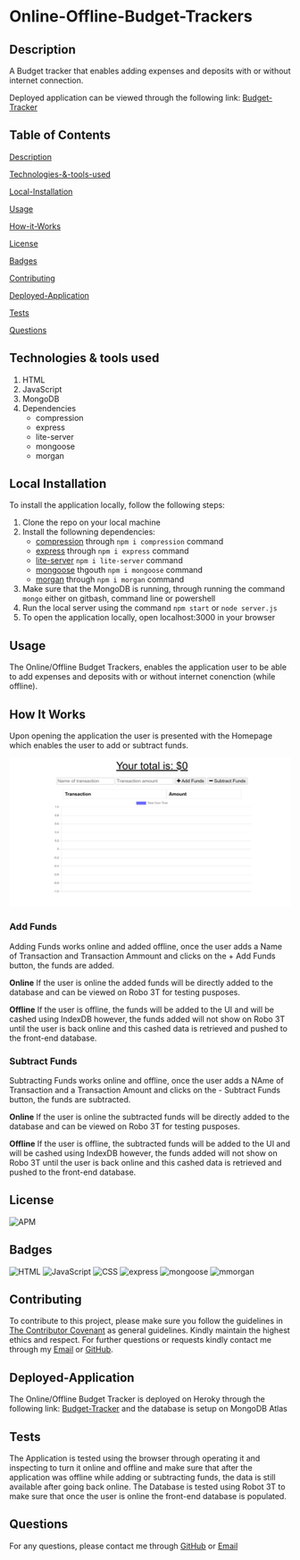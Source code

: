 # Online-Offline-Budget-Trackers
## Description
A Budget tracker that enables adding expenses and deposits with or without internet connection.

Deployed application can be viewed through the following link: [Budget-Tracker](https://morning-castle-91719.herokuapp.com/)

## Table of Contents

[Description](#Description)

[Technologies-&-tools-used](#Technologies-&-tools-used)

[Local-Installation](#Local-Installation)

[Usage](#usage)

[How-it-Works](#How-it-Works)

[License](#License)

[Badges](#Badges)

[Contributing](#contributing)

[Deployed-Application](#Deployed-Application)

[Tests](#tests)

[Questions](#questions)

## Technologies & tools used
1. HTML
2. JavaScript
3. MongoDB
4. Dependencies
    * compression
    * express
    * lite-server
    * mongoose
    * morgan

## Local Installation
To install the application locally, follow the following steps:
1. Clone the repo on your local machine
3. Install the followning dependencies:
    * [compression](https://www.npmjs.com/package/compression) through `npm i compression` command
    * [express](https://www.npmjs.com/package/express) through `npm i express` command
    * [lite-server](https://www.npmjs.com/package/lite-server) `npm i lite-server` command
    * [mongoose](https://www.npmjs.com/package/mongoose) thgouth `npm i mongoose` command
    * [morgan](https://www.npmjs.com/package/morgan) through `npm i morgan` command
4. Make sure that the MongoDB is running, through running the command `mongo` either on gitbash, command line or powershell
5. Run the local server using the command `npm start` or `node server.js`
6. To open the application locally, open localhost:3000 in your browser

## Usage
The Online/Offline Budget Trackers, enables the application user to be able to add expenses and deposits with or without internet conenction (while offline).

## How It Works
Upon opening the application the user is presented with the Homepage which enables the user to add or subtract funds.

![Homepage](./assets/images/homepage.png)

### Add Funds 
Adding Funds works online and added offline, once the user adds a Name of Transaction and Transaction Ammount and clicks on the + Add Funds button, the funds are added.

**Online**
    If the user is online the added funds will be directly added to the database and can be viewed on Robo 3T for testing pusposes.

**Offline**
     If the user is offline, the funds will be added to the UI and will be cashed using IndexDB however, the funds added will not show on Robo 3T until the user is back online and this cashed data is retrieved and pushed to the front-end database.

### Subtract Funds
Subtracting Funds works online and offline, once the user adds a NAme of Transaction and a Transaction Amount and clicks on the - Subtract Funds button, the funds are subtracted.
   
**Online**
    If the user is online the subtracted funds will be directly added to the database and can be viewed on Robo 3T for testing pusposes.

**Offline**
     If the user is offline, the subtracted funds will be added to the UI and will be cashed using IndexDB however, the funds added will not show on Robo 3T until the user is back online and this cashed data is retrieved and pushed to the front-end database.

## License

![APM](https://img.shields.io/apm/l/README)

## Badges

![HTML](https://img.shields.io/badge/HTML-blue)
![JavaScript](https://img.shields.io/badge/JavaScript-blue)
![CSS](https://img.shields.io/badge/CSS-blue)
![express](https://img.shields.io/badge/express-blue)
![mongoose](https://img.shields.io/badge/mongoose-blue)
![mmorgan](https://img.shields.io/badge/morgan-blue)

## Contributing 

To contribute to this project, please make sure you follow the guidelines in [The Contributor Covenant](https://www.contributor-covenant.org/) as general guidelines.
Kindly maintain the highest ethics and respect. For further questions or requests kindly contact me through my [Email](mailto:noha_ashraf85@hotmail.com) or [GitHub](https://github.com/NohaAshraf85).


## Deployed-Application
The Online/Offline Budget Tracker is deployed on Heroky through the following link: [Budget-Tracker](https://morning-castle-91719.herokuapp.com/) and the database is setup on MongoDB Atlas

## Tests
The Application is tested using the browser through operating it and inspecting to turn it online and offline and make sure that after the application was offline while adding or subtracting funds, the data is still available after going back online. The Database is tested using Robot 3T to make sure that once the user is online the front-end database is populated. 

## Questions
For any questions, please contact me through [GitHub](https://github.com/NohaAshraf85) 
or [Email](mailto:noha_ashraf85@hotmail.com)



